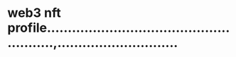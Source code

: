 # web3 nft profile.......................................................,.............................
